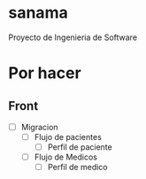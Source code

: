 # sanama
Proyecto de Ingenieria de Software
# Por hacer 

## Front
- [ ] Migracion
  - [ ] Flujo de pacientes
    - [ ] Perfil de paciente
  - [ ] Flujo de Medicos
    - [ ] Perfil de medico
